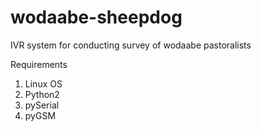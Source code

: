 # wodaabe-sheepdog
IVR system for conducting survey of wodaabe pastoralists

Requirements
01. Linux OS
02. Python2
03. pySerial
04. pyGSM
